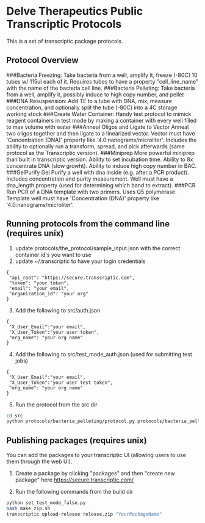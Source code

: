 # Delve Therapeutics Public Transcriptic Protocols

This is a set of transcriptic package protocols.

## Protocol Overview

###Bacteria Freezing: 
Take bacteria from a well, amplify it, freeze (-80C) 10 tubes w/ 115ul each of it. Requires tubes to have a property "cell_line_name" with the name of the bacteria cell line.
###Bacteria Pelleting: 
Take bacteria from a well, amplify it, possibly induce to high copy number, and pellet
###DNA Resuspension: 
Add TE to a tube with DNA, mix, measure concentration, and optionally split the tube (-80C) into a 4C storage working stock
###Create Water Container:
Handy test protocol to mimick reagent containers in test mode by making a container with every well filled to max volume with water
###Anneal Oligos and Ligate to Vector
Anneal two oligos together and then ligate to a linearized vector. Vector must have 'Concentration (DNA)' property like '4.0:nanograms/microliter'. Includes the ability to optionally run a transform, spread, and pick afterwards (same protocol as the Transcriptic version).
###Miniprep
More powerful miniprep than built in transcriptic version. Ability to set incubation time. Ability to 8x concentrate DNA (slow growht). Ability to induce high copy number in BAC.
###GelPurify
Gel Purify a well with dna inside (e.g. after a PCR product). Includes concentration and purity measurement. Well must have a dna_length property (used for determining which band to extract).
###PCR
Run PCR of a DNA template with two primers. Uses Q5 polymerase. Template well must have 'Concentration (DNA)' property like '4.0:nanograms/microliter'.

## Running protocols from the command line (requires unix)


1. update protocols/the_protocol/sample_input.json with the correct container id's you want to use
2. update ~/.transcriptic to have your login credentials

 ```
{
  "api_root": "https://secure.transcriptic.com",
  "token": "your token",
  "email": "your email",
  "organization_id": "your org"
}
```

3. Add the following to src/auth.json

 ```
{
  "X_User_Email":"your email",
  "X_User_Token":"your user token",
  "org_name": "your org name"
}
```

4. Add the following to src/test_mode_auth.json (used for submitting test jobs)

 ```
{
  "X_User_Email":"your email",
  "X_User_Token":"your user test token",
  "org_name": "your org name"
}
```

5. Run the protocol from the src dir

 ```bash
cd src
python protocols/bacteria_pelleting/protocol.py protocols/bacteria_pelleting/sample_input.json
```

## Publishing packages (requires unix)

You can add the packages to your transcriptic UI (allowing users to use them through the web UI).

1. Create a package by clicking "packages" and then "create new package" here https://secure.transcriptic.com/

2. Run the following commands from the build dir

 ```bash
python set_test_mode_false.py
bash make_zip.sh
transcriptic upload-release release.zip "YourPackageName"
```

 





